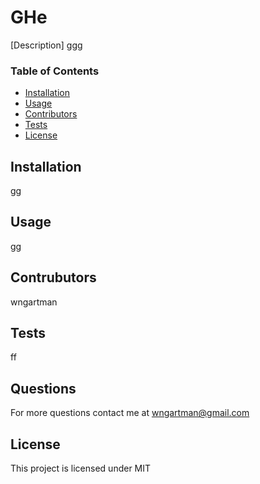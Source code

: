 # GHe

[Description] ggg

### Table of Contents
* [Installation](#Installation)
* [Usage](#Usage)
* [Contributors](#Contributors)
* [Tests](#Tests)
* [License](#License)

## Installation
gg

## Usage
gg

## Contrubutors
wngartman

## Tests
ff

## Questions
For more questions contact me at wngartman@gmail.com

## License
This project is licensed under MIT
